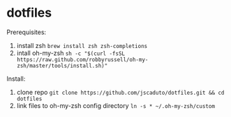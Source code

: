 # dotfiles

Prerequisites:

1. install zsh 
    `brew install zsh zsh-completions`
2. intall oh-my-zsh 
    `sh -c "$(curl -fsSL https://raw.github.com/robbyrussell/oh-my-zsh/master/tools/install.sh)"`

Install:

1. clone repo 
    `git clone https://github.com/jscaduto/dotfiles.git && cd dotfiles`
2. link files to oh-my-zsh config directory 
    `ln -s * ~/.oh-my-zsh/custom`
